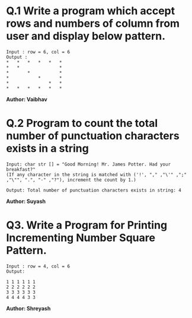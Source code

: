 # Q.1 Write a program which accept rows and numbers of column from user and display below pattern.
~~~
Input : row = 6, col = 6
Output :
*   *   *   *   *   *   
*   *               *
*       *           *
*           *       *
*               *   *
*   *   *   *   *   *
~~~
**Author: Vaibhav**

# Q.2 Program to count the total number of punctuation characters exists in a string
~~~
Input: char str [] = "Good Morning! Mr. James Potter. Had your breakfast?"  
(If any character in the string is matched with ('!', "," ,"\'" ,";" ,"\"", ".", "-" ,"?"), increment the count by 1.)

Output: Total number of punctuation characters exists in string: 4
~~~
**Author: Suyash**

# Q3. Write a Program for Printing Incrementing Number Square Pattern.
~~~
Input : row = 4, col = 6
Output:

1 1 1 1 1 1 
2 2 2 2 2 2
3 3 3 3 3 3
4 4 4 4 3 3

~~~
**Author: Shreyash**
 
